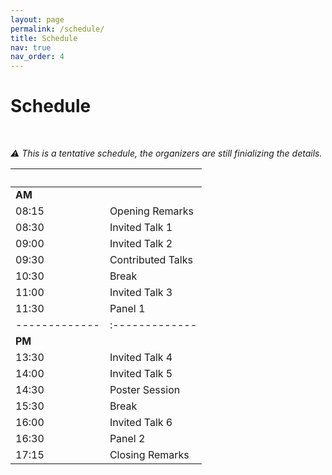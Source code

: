 ```yaml
---
layout: page
permalink: /schedule/
title: Schedule
nav: true
nav_order: 4
---
```

# Schedule
<br>

_:warning: This is a tentative schedule, the organizers are still finializing the details._


| &nbsp;&nbsp;&nbsp;&nbsp;&nbsp;&nbsp;&nbsp;&nbsp;&nbsp; | &nbsp;&nbsp;&nbsp;|
|-------------|:-------------|
|__AM__&nbsp;&nbsp;&nbsp;&nbsp;&nbsp;&nbsp;&nbsp;&nbsp;||
| 08:15 | Opening Remarks |
| 08:30 | Invited Talk 1 |
| 09:00 | Invited Talk 2 |
| 09:30 | Contributed Talks |
| 10:30 | Break |
| 11:00 | Invited Talk 3  |
| 11:30 | Panel 1 |
|-------------|:-------------|
|__PM__||
| 13:30 | Invited Talk 4  |
| 14:00 | Invited Talk 5  |
| 14:30 | Poster Session |
| 15:30 | Break  |
| 16:00 | Invited Talk 6  |
| 16:30 | Panel 2 |
| 17:15 | Closing Remarks  |